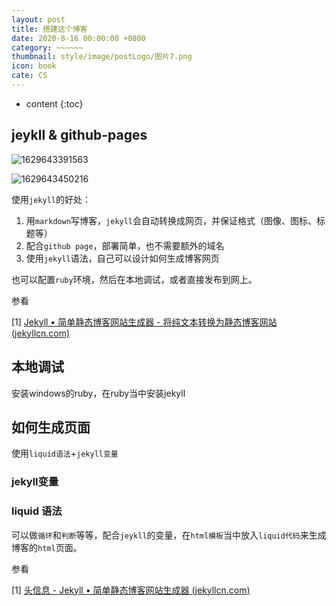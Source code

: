 ```yaml
---
layout: post
title: 搭建这个博客
date: 2020-8-16 00:00:00 +0800
category: ~~~~~~
thumbnail: style/image/postLogo/图片7.png
icon: book
cate: CS
---
```


* content
{:toc}

## jeykll & github-pages

![1629643391563](/myPage/style/image/ALL_MD_PIC/1629643391563.png)

![1629643450216](/myPage/style/image/ALL_MD_PIC/1629643450216.png)

使用`jekyll`的好处：

1. 用`markdown`写博客，`jekyll`会自动转换成网页，并保证格式（图像、图标、标题等）
2. 配合`github page`，部署简单，也不需要额外的域名
3. 使用`jekyll`语法，自己可以设计如何生成博客网页

也可以配置`ruby`环境，然后在本地调试，或者直接发布到网上。

参看

[1] [Jekyll • 简单静态博客网站生成器 - 将纯文本转换为静态博客网站 (jekyllcn.com)](https://jekyllcn.com/)

## 本地调试

安装windows的ruby，在ruby当中安装jekyll


## 如何生成页面

使用`liquid语法`+`jekyll变量`

### jekyll变量



### liquid 语法

可以做`循环`和`判断`等等，配合`jeykll`的变量，在`html模板`当中放入`liquid代码`来生成博客的`html`页面。



参看

[1] [头信息 - Jekyll • 简单静态博客网站生成器 (jekyllcn.com)](http://jekyllcn.com/docs/frontmatter/)





